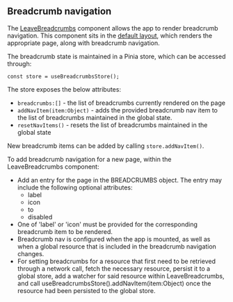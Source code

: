 ## Breadcrumb navigation

The [LeaveBreadcrumbs](https://github.com/IUSCA/bioloop/blob/main/ui/src/components/layout/LeaveBreadcrumbs.vue) component  allows the app to render breadcrumb navigation. This component sits in the [default layout](https://github.com/IUSCA/bioloop/blob/main/ui/src/layouts/default.vue), which renders the appropriate page, along with breadcrumb navigation.

The breadcrumb state is maintained in a Pinia store, which can be accessed through:

```
const store = useBreadcrumbsStore();
```

The store exposes the below attributes:
  - `breadcrumbs:[]` - the list of breadcrumbs currently rendered on the page 
  - `addNavItem(item:Object)` - adds the provided breadcrumb nav item to the list of breadcrumbs maintained in the global state.
  - `resetNavItems()` - resets the list of breadcrumbs maintained in the global state

New breadcrumb items can be added by calling `store.addNavItem()`.

To add breadcrumb navigation for a new page, within the LeaveBreadcrumbs component:
- Add an entry for the page in the BREADCRUMBS object. The entry may include the following optional attributes:
  - label
  - icon
  - to
  - disabled
 - One of 'label' or 'icon' must be provided for the corresponding breadcrumb item to be rendered.
 - Breadcrumb nav is configured when the app is mounted, as well as when a global resource that is included in the breadcrumb navigation changes.
- For setting breadcrumbs for a resource that first need to be retrieved through a network call, fetch the necessary resource, persist it to a global store, add a watcher for said resource within LeaveBreadcrumbs, and call useBreadcrumbsStore().addNavItem(item:Object) once the resource had been persisted to the global store.
